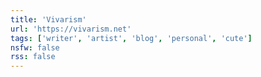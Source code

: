 ```yaml
---
title: 'Vivarism'
url: 'https://vivarism.net'
tags: ['writer', 'artist', 'blog', 'personal', 'cute']
nsfw: false
rss: false
---
```

